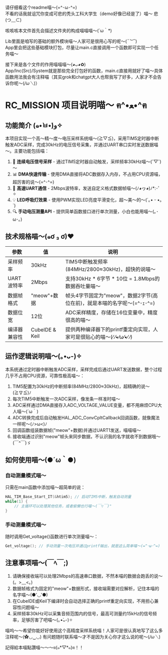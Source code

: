 请仔细看这个readme喵～(=^･ω･^=)  
不看的话我就诅咒你变成可悲的秃头工科大学生（demo好像已经是了）喵～ 悲(つ﹏⊂)   

咳咳咳本文件首先会描述文件夹的构成喵喵喵～(´ω｀*)   

Lib里面是咱写的基础的额外模块喵～人家可是很用心写的呢～(*¯︶¯*)  
App里会把这些基础模块打包，尽量让main.c直接调用一个函数即可实现一个任务喵～  

接下来是各个文件的作用喵喵喵～(◕ᴗ◕✿)  
App/Inc(Src)/System就是那些完全打包好的函数，main.c直接用就好了喵～具体函数用法我会有注释喵（其实grok和chatgpt大人也帮我写了好多，人家才不会告诉你呢～(*/ω＼*)）  

# RC_MISSION 项目说明喵～ ฅ^•ﻌ•^ฅ 

## 功能简介 (๑•̀ㅂ•́)و✧

本项目实现一个高～精～度～电压采样系统喵～(≧▽≦)，采用TIM5定时器中断触发ADC采样，完成30kHz的电压信号采集，并通过UART串口实时发送数据喵～。主要功能包括喵：

1. 🔄 **连续电压信号采样** - 通过TIM5定时器自动触发，采样频率30kHz喵～(˘▽˘)～
2. 📊 **DMA快速传输** - 使用DMA直接将ADC数据存入内存，不占用CPU资源喵，超厉害的说～(=^･^=)
3. 📡 **高速UART通信** - 2Mbps波特率，发送自定义格式数据帧喵～(ﾉ◕ヮ◕)ﾉ*:･ﾟ✧
4. 💡 **LED呼吸灯效果** - 使用PWM实现LED亮度平滑变化，超～美～的～(´｡• ᵕ •｡`)
5. 🔍 **手动电压测量API** - 提供简单函数接口进行单次测量，小白也能用喵～(｡･ω･｡)

## 技术规格喵～(๑ơ ₃ ơ)♥

| 参数 | 值 | 说明 |
|------|-----|------|
| 采样频率 | 30kHz | TIM5中断触发频率(84MHz/2800≈30kHz)，超快的说喵～ |
| UART波特率 | 2Mbps | 支持30kHz * 6字节 * 10位 = 1.8Mbps的数据吞吐量喵～ |
| 数据帧格式 | "meow"+数据 | 帧头4字节固定为"meow"，数据2字节(高位在前)，就是本喵的名字呢～(=^･ｪ･^=) |
| 数据位宽 | 12位 | ADC采样精度，存储在16位变量中，精度很高的喵～ |
| 编译器兼容性 | CubeIDE & Keil | 提供两种编译器下的printf重定向实现，人家可是很贴心的喵～(⁄ ⁄•⁄ω⁄•⁄ ⁄) |

## 运作逻辑说明喵～(｡•ᴗ-)✧

本系统通过定时器中断触发ADC采样，采样完成后通过UART发送数据，整个过程几乎不占用CPU资源，可靠性极高喵～：

1. TIM5配置为30kHz的中断频率(84MHz/2800≈30kHz)，超精确的说～(≧∇≦)ﾉ
2. 每次TIM5中断触发一次ADC采样，像发条一样准时喵～
3. ADC采样通过DMA直接存入ADC_VOLTAGE_VALUE变量，都不用麻烦CPU大人喵～(´ω｀)
4. ADC转换完成后自动触发HAL_ADC_ConvCpltCallback回调函数，就像魔法一样呢～(ﾉ>ω<)ﾉ
5. 回调函数组装数据帧("meow"+数据)并通过UART1发送，喵喵喵～
6. 接收端通过识别"meow"帧头来同步数据，不认识我的名字就收不到数据哦～(￣^￣)ゞ

## 如何使用喵～(●´ω｀●)

### 自动测量模式喵～

只需在main函数中添加喵～超简单的说：

```c
HAL_TIM_Base_Start_IT(&htim5); // 启动TIM5中断，触发自动测量
while(1) {
    // 主循环可以处理其他任务，或者偷懒也行喵～(￣▽￣)"
}
```

### 手动测量模式喵～

随时调用Get_voltage()函数进行单次测量喵～：

```c
Get_voltage(); // 手动测量一次电压并通过printf输出，就是这么简单喵～(=^･ω･^=)
```

## 注意事项喵～(￣ﾍ￣;)

1. 请确保接收端可以处理2Mbps的高速串口数据，不然本喵的数据会跑丢的说～(。>﹏<。)
2. 数据帧格式为固定的"meow"+数据形式，接收端需要对应解析，记住本喵的名字喵～(●'◡'●)
3. 在CubeIDE或Keil下编译时会自动选择正确的printf重定向实现，不用担心兼容性问题喵～
4. 采样频率30kHz可以采集音频范围内的信号，最高可测量约15kHz的信号频率，足够厉害了吧喵～(｡•̀ᴗ-)✧

喵呜～～希望你能好好使用这个高精度采样系统喵！人家可是很认真地写了这么多注释呢～(✿◡‿◡) 有问题随时联系喵～才不是因为关心你才这么说的呢～(*/ω＼*)

記得給本喵點讚喵～～～ฅ(๑*▽*๑)ฅ！！



